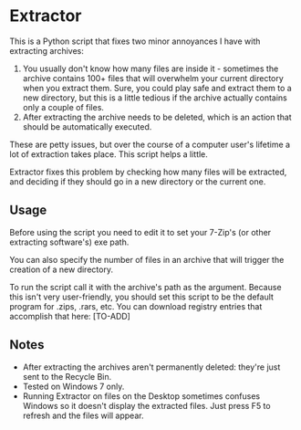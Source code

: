 Extractor
===========

This is a Python script that fixes two minor annoyances I have with extracting archives:
1. You usually don't know how many files are inside it - sometimes the archive contains 100+ files that will overwhelm your current directory when you extract them. Sure, you could play safe and extract them to a new directory, but this is a little tedious if the archive actually contains only a couple of files.
2. After extracting the archive needs to be deleted, which is an action that should be automatically executed.

These are petty issues, but over the course of a computer user's lifetime a lot of extraction takes place. This script helps a little.

Extractor fixes this problem by checking how many files will be extracted, and deciding if they should go in a new directory or the current one.

Usage
------
Before using the script you need to edit it to set your 7-Zip's (or other extracting software's) exe path.

You can also specify the number of files in an archive that will trigger the creation of a new directory.

To run the script call it with the archive's path as the argument. Because this isn't very user-friendly, you should set this script to be the default program for .zips, .rars, etc. You can download registry entries that accomplish that here: [TO-ADD]


Notes
------
* After extracting the archives aren't permanently deleted: they're just sent to the Recycle Bin.
* Tested on Windows 7 only.
* Running Extractor on files on the Desktop sometimes confuses Windows so it doesn't display the extracted files. Just press F5 to refresh and the files will appear.